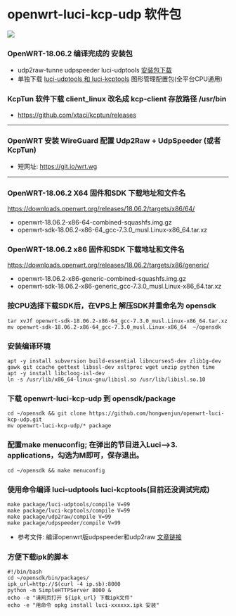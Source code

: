 # openwrt-luci-kcp-udp  软件包

![](https://raw.githubusercontent.com/hongwenjun/openwrt-luci-kcp-udp/master/bin/lui_udp_kcp.png)

### OpenWRT-18.06.2 编译完成的 安装包
- udp2raw-tunne udpspeeder luci-udptools [安装包下载](https://github.com/hongwenjun/img/raw/master/openwrt/openwrt_udptools.zip)
- 单独下载 [luci-udptools 和 luci-kcptools](https://github.com/hongwenjun/openwrt-luci-kcp-udp/tree/master/bin) 图形管理配置包(全平台CPU通用)

### KcpTun 软件下载 client_linux 改名成 kcp-client 存放路径 /usr/bin
- https://github.com/xtaci/kcptun/releases

------

###  OpenWRT 安装 WireGuard 配置 Udp2Raw + UdpSpeeder (或者 KcpTun)
- 短网址: https://git.io/wrt.wg

--------

### OpenWRT-18.06.2 X64 固件和SDK 下载地址和文件名
https://downloads.openwrt.org/releases/18.06.2/targets/x86/64/
- openwrt-18.06.2-x86-64-combined-squashfs.img.gz
- openwrt-sdk-18.06.2-x86-64_gcc-7.3.0_musl.Linux-x86_64.tar.xz

### OpenWRT-18.06.2 x86 固件和SDK 下载地址和文件名
https://downloads.openwrt.org/releases/18.06.2/targets/x86/generic/
- openwrt-18.06.2-x86-generic-combined-squashfs.img.gz
- openwrt-sdk-18.06.2-x86-generic_gcc-7.3.0_musl.Linux-x86_64.tar.xz

### 按CPU选择下载SDK后，在VPS上 解压SDK并重命名为 opensdk
	tar xvJf openwrt-sdk-18.06.2-x86-64_gcc-7.3.0_musl.Linux-x86_64.tar.xz
	mv openwrt-sdk-18.06.2-x86-64_gcc-7.3.0_musl.Linux-x86_64  ~/opensdk

### 安装编译环境

```
apt -y install subversion build-essential libncurses5-dev zlib1g-dev gawk git ccache gettext libssl-dev xsltproc wget unzip python time
apt -y install libcloog-isl-dev
ln -s /usr/lib/x86_64-linux-gnu/libisl.so /usr/lib/libisl.so.10
```

### 下载 openwrt-luci-kcp-udp 到 opensdk/package
	cd ~/opensdk && git clone https://github.com/hongwenjun/openwrt-luci-kcp-udp.git
	mv openwrt-luci-kcp-udp/* package

### 配置make menuconfig; 在弹出的节目进入Luci—>3. applications，勾选为M即可，保存退出。
	cd ~/opensdk && make menuconfig

### 使用命令编译 luci-udptools  luci-kcptools(目前还没调试完成)
```
make package/luci-udptools/compile V=99
make package/luci-kcptools/compile V=99
make package/udp2raw/compile V=99
make package/udpspeeder/compile V=99

```
- 参考文件: 编译openwrt版udpspeeder和udp2raw [文章链接](https://www.atrandys.com/2018/1255.html)

###  方便下载ipk的脚本
```
#!/bin/bash
cd ~/opensdk/bin/packages/
ipk_url=http://$(curl -4 ip.sb):8000
python -m SimpleHTTPServer 8000 &
echo -e "请网页打开 ${ipk_url} 下载ipk文件"
echo -e "用命令 opkg install luci-xxxxxx.ipk 安装"
```
